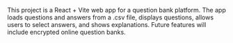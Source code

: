 <!-- Use this file to provide workspace-specific custom instructions to Copilot. For more details, visit https://code.visualstudio.com/docs/copilot/copilot-customization#_use-a-githubcopilotinstructionsmd-file -->

This project is a React + Vite web app for a question bank platform. The app loads questions and answers from a .csv file, displays questions, allows users to select answers, and shows explanations. Future features will include encrypted online question banks.
